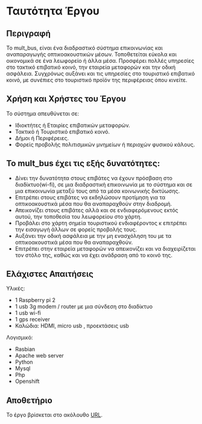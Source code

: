 # Ταυτότητα Έργου

## Περιγραφή

Το mult_bus, είναι ένα διαδραστικό σύστημα επικοινωνίας και αναπαραγωγής οπτικοακουστικών μέσων.
Τοποθετείται εύκολα και οικονομικά σε ένα λεωφορείο ή άλλα μέσα. Προσφέρει πολλές υπηρεσίες στο τακτικό επιβατικό κοινό,
την εταιρεία μεταφορών και την οδική ασφάλεια. Συγχρόνως αυξάνει και τις υπηρεσίες στο τουριστικό επιβατικό κοινό,
με συνέπιες στο τουριστικό προϊόν της περιφέρειας όπου κινείτε. 


## Χρήση και Χρήστες του Έργου

Το σύστημα απευθύνεται σε:

* Ιδιοκτήτες ή Εταιρίες επιβατικών μεταφορών.
* Τακτικό ή Τουριστικό επιβατικό κοινό.
* Δήμοι ή Περιφέρειες.
* Φορείς προβολής πολιτισμικών μνημείων ή περιοχών φυσικού κάλους.

## Το mult_bus έχει τις εξής δυνατότητες:

*   Δίνει την δυνατότητα στους επιβάτες να έχουν πρόσβαση στο διαδίκτυο(wi-fi), 
σε μια διαδραστική επικοινωνία με το σύστημα και σε μια επικοινωνία μεταξύ τους από τα μέσα κοινωνικής δικτύωσης.
*   Επιτρέπει στους επιβάτες να εκδηλώσουν προτίμηση για τα οπτικοακουστικά μέσα που θα αναπαραχθούν στην διαδρομή.
*   Απεικονίζει στους επιβάτες αλλά και σε ενδιαφερόμενους εκτός αυτού, την τοποθεσία του λεωφορείου στο χάρτη.
*   Προβάλει στο χάρτη σημεία τουριστικού ενδιαφέροντος κ επιτρέπει την εισαγωγή άλλων σε φορείς προβολής τους.
*   Αυξάνει την οδική ασφάλεια με την μη ενασχόληση του με τα οπτικοακουστικά μέσα που θα αναπαραχθούν.
*   Επιτρέπει στην εταιρεία μεταφορών να απεικονίζει και να διαχειρίζεται τον στόλο της,
καθώς και να έχει ανάδραση από το κοινό της.

## Ελάχιστες Απαιτήσεις 

Υλικές:

* 1 Raspberry pi 2
* 1 usb 3g modem / router  με μια σύνδεση στο διαδίκτυο
* 1 usb wi-fi
* 1 gps receiver
* Καλώδια: HDMI, micro usb , προεκτάσεις usb 

Λογισμικό: 

* Rasbian
* Αpache web server
* Python
* Mysql
* Php
* Openshift


## Αποθετήριο

Το έργο βρίσκεται στο ακόλουθο [URL](https://github.com/ellak-monades-aristeias/mult_bus).

